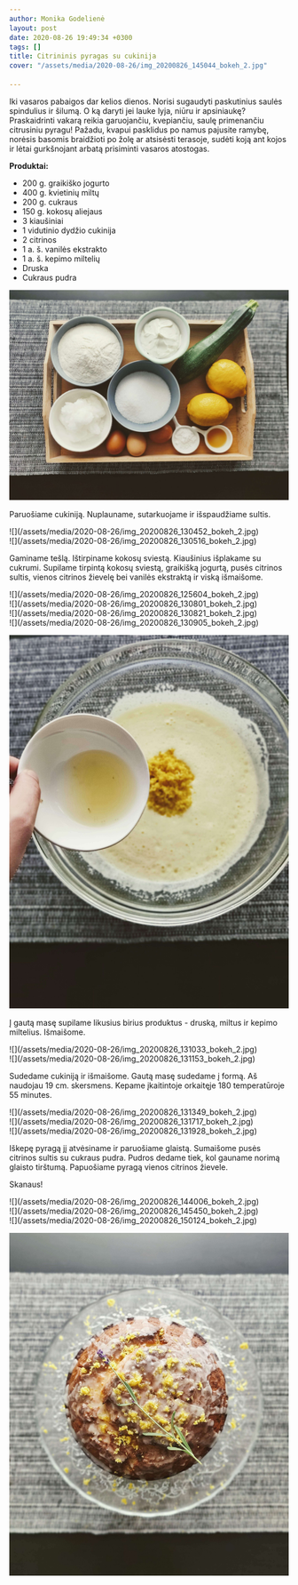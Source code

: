 ```yaml
---
author: Monika Godelienė
layout: post
date: 2020-08-26 19:49:34 +0300
tags: []
title: Citrininis pyragas su cukinija
cover: "/assets/media/2020-08-26/img_20200826_145044_bokeh_2.jpg"

---
```

Iki vasaros pabaigos dar kelios dienos. Norisi sugaudyti paskutinius saulės spindulius ir šilumą. O ką daryti jei lauke lyja, niūru ir apsiniaukę? Praskaidrinti vakarą reikia garuojančiu, kvepiančiu, saulę primenančiu citrusiniu pyragu! Pažadu, kvapui pasklidus po namus pajusite ramybę, norėsis basomis braidžioti po žolę ar atsisėsti terasoje, sudėti koją ant kojos ir lėtai gurkšnojant arbatą prisiminti vasaros atostogas.

**Produktai:**

* 200 g. graikiško jogurto
* 400 g. kvietinių miltų
* 200 g. cukraus
* 150 g. kokosų aliejaus
* 3 kiaušiniai
* 1 vidutinio dydžio cukinija
* 2 citrinos
* 1 a. š. vanilės ekstrakto
* 1 a. š. kepimo miltelių
* Druska
* Cukraus pudra  

![](/assets/media/2020-08-26/img_20200826_125157_bokeh_2.jpg)

Paruošiame cukiniją. Nuplauname, sutarkuojame ir išspaudžiame sultis.

<div class="row">
<div class="six columns" markdown="1">
![](/assets/media/2020-08-26/img_20200826_130452_bokeh_2.jpg)
</div>
<div class="six columns" markdown="1">
![](/assets/media/2020-08-26/img_20200826_130516_bokeh_2.jpg)
</div>
</div>  


Gaminame tešlą. Ištirpiname kokosų sviestą. Kiaušinius išplakame su cukrumi. Supilame tirpintą kokosų sviestą, graikišką jogurtą, pusės citrinos sultis, vienos citrinos žievelę bei vanilės ekstraktą ir viską išmaišome.  

<div class="row">
<div class="six columns" markdown="1">
![](/assets/media/2020-08-26/img_20200826_125604_bokeh_2.jpg)
</div>
<div class="six columns" markdown="1">
![](/assets/media/2020-08-26/img_20200826_130801_bokeh_2.jpg)
</div>
</div>  
    
<div class="row">
<div class="six columns" markdown="1">
![](/assets/media/2020-08-26/img_20200826_130821_bokeh_2.jpg) 
</div>
<div class="six columns" markdown="1">
![](/assets/media/2020-08-26/img_20200826_130905_bokeh_2.jpg)
</div>
</div> 
     
![](/assets/media/2020-08-26/img_20200826_130912_bokeh_2.jpg)

Į gautą masę supilame likusius birius produktus - druską, miltus ir kepimo miltelius. Išmaišome. 

<div class="row">
<div class="six columns" markdown="1">
![](/assets/media/2020-08-26/img_20200826_131033_bokeh_2.jpg)
</div>
<div class="six columns" markdown="1">
![](/assets/media/2020-08-26/img_20200826_131153_bokeh_2.jpg)
</div>
</div>  

Sudedame cukiniją ir išmaišome. Gautą masę sudedame į formą. Aš naudojau 19 cm. skersmens. Kepame įkaitintoje orkaitęje 180 temperatūroje 55 minutes.  

<div class="row">
<div class="four columns" markdown="1">
 ![](/assets/media/2020-08-26/img_20200826_131349_bokeh_2.jpg) 
</div>
<div class="four columns" markdown="1">
 ![](/assets/media/2020-08-26/img_20200826_131717_bokeh_2.jpg) 
</div>
<div class="four columns" markdown="1">
 ![](/assets/media/2020-08-26/img_20200826_131928_bokeh_2.jpg)
</div>
</div>   
    
Iškepę pyragą jį atvėsiname ir paruošiame glaistą. Sumaišome pusės citrinos sultis su cukraus pudra. Pudros dedame tiek, kol gauname norimą glaisto tirštumą. Papuošiame pyragą vienos citrinos žievele.  
    
Skanaus!  

<div class="row">
<div class="four columns" markdown="1">
 ![](/assets/media/2020-08-26/img_20200826_144006_bokeh_2.jpg) 
</div>
<div class="four columns" markdown="1">
 ![](/assets/media/2020-08-26/img_20200826_145450_bokeh_2.jpg)  
</div>
<div class="four columns" markdown="1">
 ![](/assets/media/2020-08-26/img_20200826_150124_bokeh_2.jpg)
</div>
</div>

![](/assets/media/2020-08-26/img_20200826_145044_bokeh_2.jpg)